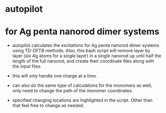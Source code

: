 # autopilot
# for Ag penta nanorod dimer systems

* autopilot calculates the excitations for Ag penta nanorod dimer systems using TD-DFTB methods. Also, this bash script will remove layer by layer (six Ag atoms for a single layer) in a single nanorod up until half the length of the full nanorod, and create their coordinate files along with the input files.

* this will only handle one charge at a time.

* can also do the same type of calculations for the monomers as well; only need to change the path of the monomer coordinates.

* specified changing locations are highlighted in the script. Other than that feel free to change as needed.
